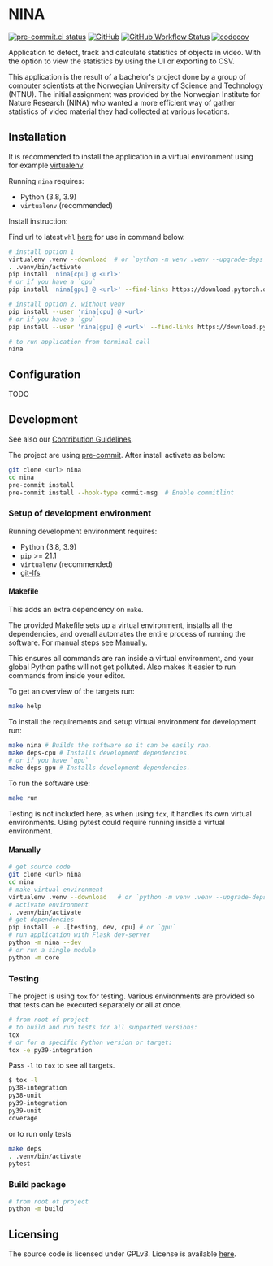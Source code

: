 # NINA

[![pre-commit.ci status](https://results.pre-commit.ci/badge/github/MindTooth/fish-code/master.svg)](https://results.pre-commit.ci/latest/github/MindTooth/fish-code/master)
[![GitHub](https://img.shields.io/github/license/MindTooth/fish-code)](./LICENSE)
[![GitHub Workflow Status](https://img.shields.io/github/workflow/status/MindTooth/fish-code/Tests)](https://github.com/MindTooth/fish-code/actions/workflows/tests.yaml)
[![codecov](https://codecov.io/gh/MindTooth/fish-code/branch/master/graph/badge.svg?token=ZQ3PSGY6P2)](https://codecov.io/gh/MindTooth/fish-code)

Application to detect, track and calculate statistics of objects in video. With
the option to view the statistics by using the UI or exporting to CSV.

This application is the result of a bachelor's project done by a group of
computer scientists at the Norwegian University of Science and Technology
(NTNU). The initial assignment was provided by the Norwegian Institute for
Nature Research (NINA) who wanted a more efficient way of gather statistics of
video material they had collected at various locations.

## Installation

It is recommended to install the application in a virtual environment using
for example [virtualenv](https://virtualenv.pypa.io/en/latest/).

Running `nina` requires:

- Python (3.8, 3.9)
- `virtualenv` (recommended)

Install instruction:

Find url to latest `whl`
[here](https://github.com/MindTooth/fish-code/releases/latest) for use in
command below.

<!-- prettier-ignore-start -->
```sh
# install option 1
virtualenv .venv --download  # or `python -m venv .venv --upgrade-deps`
. .venv/bin/activate
pip install 'nina[cpu] @ <url>'
# or if you have a `gpu`
pip install 'nina[gpu] @ <url>' --find-links https://download.pytorch.org/whl/torch_stable.html

# install option 2, without venv
pip install --user 'nina[cpu] @ <url>'
# or if you have a `gpu`
pip install --user 'nina[gpu] @ <url>' --find-links https://download.pytorch.org/whl/torch_stable.html

# to run application from terminal call
nina
```
<!-- prettier-ignore-end -->

## Configuration

TODO

## Development

See also our [Contribution Guidelines](./CONTRIBUTING.md).

The project are using [pre-commit](https://pre-commit.com/). After install
activate as below:

```sh
git clone <url> nina
cd nina
pre-commit install
pre-commit install --hook-type commit-msg  # Enable commitlint
```

### Setup of development environment

Running development environment requires:

- Python (3.8, 3.9)
- `pip` >= 21.1
- `virtualenv` (recommended)
- [git-lfs](https://git-lfs.github.com/)

#### Makefile

This adds an extra dependency on `make`.

The provided Makefile sets up a virtual environment, installs all the
dependencies, and overall automates the entire process of running the software.
For manual steps see [Manually](#Manually).

This ensures all commands are ran inside a virtual environment, and your global
Python paths will not get polluted. Also makes it easier to run commands from
inside your editor.

To get an overview of the targets run:

```sh
make help
```

To install the requirements and setup virtual environment for development run:

```sh
make nina # Builds the software so it can be easily ran.
make deps-cpu # Installs development dependencies.
# or if you have `gpu`
make deps-gpu # Installs development dependencies.
```

To run the software use:

```sh
make run
```

Testing is not included here, as when using `tox`, it handles its own virtual
environments. Using pytest could require running inside a virtual environment.

#### Manually

```sh
# get source code
git clone <url> nina
cd nina
# make virtual environment
virtualenv .venv --download   # or `python -m venv .venv --upgrade-deps`
# activate environment
. .venv/bin/activate
# get dependencies
pip install -e .[testing, dev, cpu] # or `gpu`
# run application with Flask dev-server
python -m nina --dev
# or run a single module
python -m core
```

### Testing

The project is using `tox` for testing. Various environments are provided
so that tests can be executed separately or all at once.

```sh
# from root of project
# to build and run tests for all supported versions:
tox
# or for a specific Python version or target:
tox -e py39-integration
```

Pass `-l` to `tox` to see all targets.

```sh
$ tox -l
py38-integration
py38-unit
py39-integration
py39-unit
coverage
```

or to run only tests

```sh
make deps
. .venv/bin/activate
pytest
```

### Build package

```sh
# from root of project
python -m build
```

## Licensing

The source code is licensed under GPLv3. License is available [here](./LICENSE).
